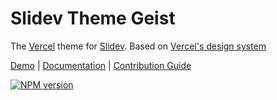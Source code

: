 # Slidev Theme Geist

The [Vercel](https://vercel.com) theme for [Slidev](https://github.com/slidevjs/slidev). Based on [Vercel's design system](https://vercel.com/design)

[Demo](https://slidev-theme-geist-demo.vercel.app) | [Documentation](https://slidev-theme-geist-docs.vercel.app) | [Contribution Guide](CONTRIBUTING.md)

[![NPM version](https://img.shields.io/npm/v/slidev-theme-geist)](https://www.npmjs.com/package/slidev-theme-geist)
